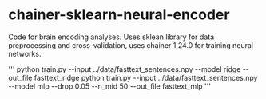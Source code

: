 # chainer-sklearn-neural-encoder
Code for brain encoding analyses. Uses sklean library for data preprocessing and cross-validation, uses chainer 1.24.0 for training neural networks.

'''
python train.py --input ../data/fasttext_sentences.npy --model ridge --out_file fasttext_ridge
python train.py --input ../data/fasttext_sentences.npy --model mlp --drop 0.05 --n_mid 50 --out_file fasttext_mlp
'''
